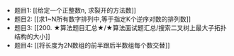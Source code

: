 - 题目1: [[给定一个正整数n, 求裂开的方法数]]
- 题目2: [[求1~N所有数字排列中,等于指定K个逆序对数的排列数]]
- 题目3: [[200. ★算法题目汇总★/★算法面试题汇总/搜索二叉树上最大子拓扑结构的大小]]
- 题目4: [[将长度为2N数组的前半跟后半数组每个数交替]]
